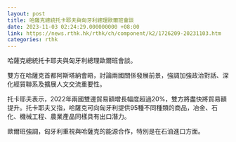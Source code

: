 ```yaml
---
layout: post
title: 哈薩克總統托卡耶夫與匈牙利總理歐爾班會談
date: 2023-11-03 02:24:29.000000000 +08:00
link: https://news.rthk.hk/rthk/ch/component/k2/1726209-20231103.htm
categories: rthk
---
```


哈薩克總統托卡耶夫與匈牙利總理歐爾班會談。

雙方在哈薩克首都阿斯塔納會晤，討論兩國關係發展前景，強調加強政治對話、深化經貿聯系及擴展人文交流重要性。 

托卡耶夫表示，2022年兩國雙邊貿易額增長幅度超過20%，雙方將盡快將貿易額提升。托卡耶夫又指，哈薩克可向匈牙利提供95種不同種類的商品，冶金、石化、機械工程、農業產品同樣具有出口潛力。

歐爾班強調，匈牙利重視與哈薩克的能源合作，特別是在石油進口方面。
